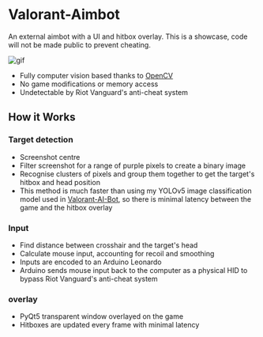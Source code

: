 # Valorant-Aimbot
An external aimbot with a UI and hitbox overlay. This is a showcase, code will not be made public to prevent cheating.

![gif](./aimbot.gif)

- Fully computer vision based thanks to [OpenCV](https://github.com/opencv/opencv-python)
- No game modifications or memory access
- Undetectable by Riot Vanguard's anti-cheat system

## How it Works

### Target detection

- Screenshot centre
- Filter screenshot for a range of purple pixels to create a binary image
- Recognise clusters of pixels and group them together to get the target's hitbox and head position
- This method is much faster than using my YOLOv5 image classification model used in [Valorant-AI-Bot](https://github.com/mata402/Valorant-AI-Bot), so there is minimal latency between the game and the hitbox overlay

### Input

- Find distance between crosshair and the target's head
- Calculate mouse input, accounting for recoil and smoothing
- Inputs are encoded to an Arduino Leonardo
- Arduino sends mouse input back to the computer as a physical HID to bypass Riot Vanguard's anti-cheat system

### overlay

- PyQt5 transparent window overlayed on the game
- Hitboxes are updated every frame with minimal latency